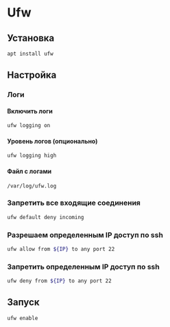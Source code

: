 # Ufw

## Установка

```bash
apt install ufw
```

## Настройка

### Логи

#### Включить логи

```bash
ufw logging on
```

#### Уровень логов (опционально)

```bash
ufw logging high
```

#### Файл с логами

`/var/log/ufw.log`

### Запретить все входящие соединения

```bash
ufw default deny incoming
```

### Разрешаем определенным IP доступ по ssh

```bash
ufw allow from ${IP} to any port 22
```

### Запретить определенным IP доступ по ssh

```bash
ufw deny from ${IP} to any port 22
```

## Запуск

```bash
ufw enable
```
